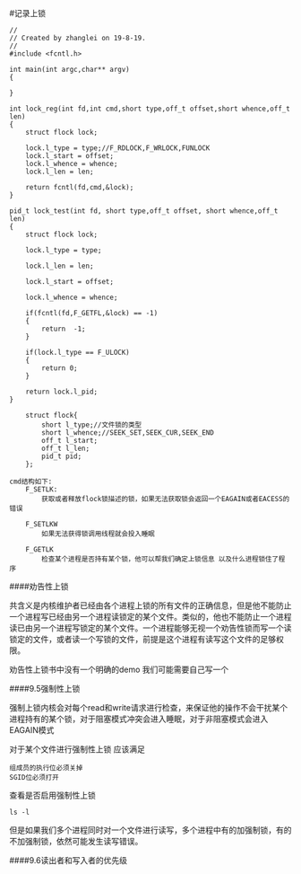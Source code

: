 #记录上锁

```
//
// Created by zhanglei on 19-8-19.
//
#include <fcntl.h>

int main(int argc,char** argv)
{

}

int lock_reg(int fd,int cmd,short type,off_t offset,short whence,off_t len)
{
    struct flock lock;

    lock.l_type = type;//F_RDLOCK,F_WRLOCK,FUNLOCK
    lock.l_start = offset;
    lock.l_whence = whence;
    lock.l_len = len;

    return fcntl(fd,cmd,&lock);
}

pid_t lock_test(int fd, short type,off_t offset, short whence,off_t len)
{
    struct flock lock;

    lock.l_type = type;

    lock.l_len = len;

    lock.l_start = offset;

    lock.l_whence = whence;

    if(fcntl(fd,F_GETFL,&lock) == -1)
    {
        return  -1;
    }

    if(lock.l_type == F_ULOCK)
    {
        return 0;
    }

    return lock.l_pid;
}
```


```
	struct flock{
		short l_type;//文件锁的类型
		short l_whence;//SEEK_SET,SEEK_CUR,SEEK_END
		off_t l_start;
		off_t l_len;
		pid_t pid;
	};
	
cmd结构如下:
	F_SETLK:
		获取或者释放flock锁描述的锁，如果无法获取锁会返回一个EAGAIN或者EACESS的错误
	
	F_SETLKW
		如果无法获得锁调用线程就会投入睡眠
	
	F_GETLK	
		检查某个进程是否持有某个锁，他可以帮我们确定上锁信息 以及什么进程锁住了程序
```

####劝告性上锁

共含义是内核维护者已经由各个进程上锁的所有文件的正确信息，但是他不能防止一个进程写已经由另一个进程读锁定的某个文件。类似的，他也不能防止一个进程读已由另一个进程写锁定的某个文件。一个进程能够无视一个劝告性锁而写一个读锁定的文件，或者读一个写锁的文件，前提是这个进程有读写这个文件的足够权限。

劝告性上锁书中没有一个明确的demo 我们可能需要自己写一个

####9.5强制性上锁

强制上锁内核会对每个read和write请求进行检查，来保证他的操作不会干扰某个进程持有的某个锁，对于阻塞模式冲突会进入睡眠，对于非阻塞模式会进入EAGAIN模式

对于某个文件进行强制性上锁 应该满足

	组成员的执行位必须关掉
	SGID位必须打开
	
查看是否启用强制性上锁

	ls -l

但是如果我们多个进程同时对一个文件进行读写，多个进程中有的加强制锁，有的不加强制锁，依然可能发生读写错误。	



####9.6读出者和写入者的优先级

